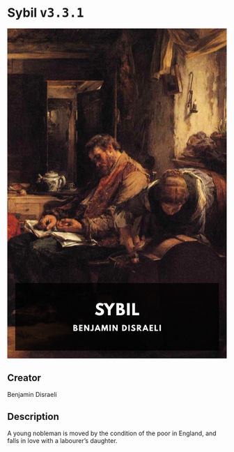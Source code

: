 
# Sybil <kbd>v3.3.1</kbd>

<center>
  <img src="./cover-1024.jpg"/>
</center>

## Creator
Benjamin Disraeli

## Description
A young nobleman is moved by the condition of the poor in England, and falls in love with a labourer’s daughter.

